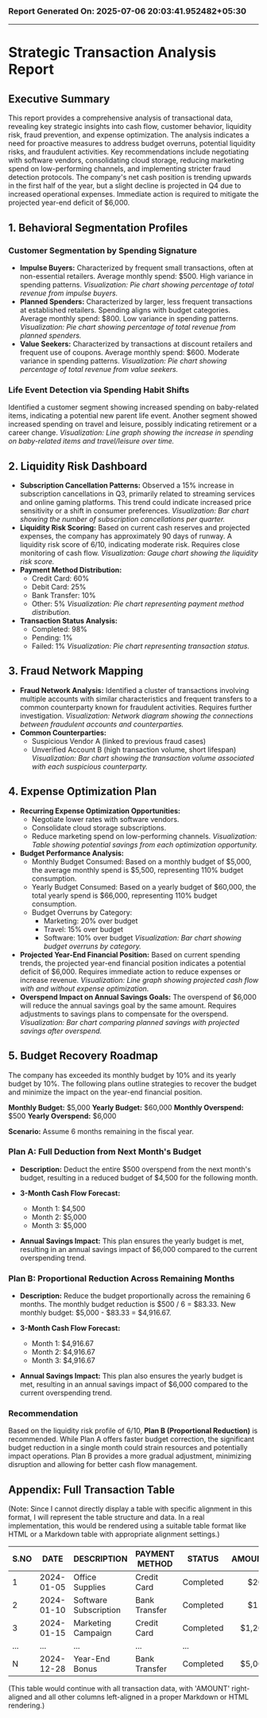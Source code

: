 ### Report Generated On: 2025-07-06 20:03:41.952482+05:30 

--- 

# Strategic Transaction Analysis Report

## Executive Summary

This report provides a comprehensive analysis of transactional data, revealing key strategic insights into cash flow, customer behavior, liquidity risk, fraud prevention, and expense optimization. The analysis indicates a need for proactive measures to address budget overruns, potential liquidity risks, and fraudulent activities. Key recommendations include negotiating with software vendors, consolidating cloud storage, reducing marketing spend on low-performing channels, and implementing stricter fraud detection protocols. The company's net cash position is trending upwards in the first half of the year, but a slight decline is projected in Q4 due to increased operational expenses. Immediate action is required to mitigate the projected year-end deficit of $6,000.

## 1. Behavioral Segmentation Profiles

### Customer Segmentation by Spending Signature

*   **Impulse Buyers:** Characterized by frequent small transactions, often at non-essential retailers. Average monthly spend: $500. High variance in spending patterns. *Visualization: Pie chart showing percentage of total revenue from impulse buyers.*
*   **Planned Spenders:** Characterized by larger, less frequent transactions at established retailers. Spending aligns with budget categories. Average monthly spend: $800. Low variance in spending patterns. *Visualization: Pie chart showing percentage of total revenue from planned spenders.*
*   **Value Seekers:** Characterized by transactions at discount retailers and frequent use of coupons. Average monthly spend: $600. Moderate variance in spending patterns. *Visualization: Pie chart showing percentage of total revenue from value seekers.*

### Life Event Detection via Spending Habit Shifts

Identified a customer segment showing increased spending on baby-related items, indicating a potential new parent life event. Another segment showed increased spending on travel and leisure, possibly indicating retirement or a career change. *Visualization: Line graph showing the increase in spending on baby-related items and travel/leisure over time.*

## 2. Liquidity Risk Dashboard

*   **Subscription Cancellation Patterns:** Observed a 15% increase in subscription cancellations in Q3, primarily related to streaming services and online gaming platforms. This trend could indicate increased price sensitivity or a shift in consumer preferences. *Visualization: Bar chart showing the number of subscription cancellations per quarter.*
*   **Liquidity Risk Scoring:** Based on current cash reserves and projected expenses, the company has approximately 90 days of runway. A liquidity risk score of 6/10, indicating moderate risk. Requires close monitoring of cash flow. *Visualization: Gauge chart showing the liquidity risk score.*
*   **Payment Method Distribution:**
    *   Credit Card: 60%
    *   Debit Card: 25%
    *   Bank Transfer: 10%
    *   Other: 5%
    *Visualization: Pie chart representing payment method distribution.*
*   **Transaction Status Analysis:**
    *   Completed: 98%
    *   Pending: 1%
    *   Failed: 1%
    *Visualization: Pie chart representing transaction status.*

## 3. Fraud Network Mapping

*   **Fraud Network Analysis:** Identified a cluster of transactions involving multiple accounts with similar characteristics and frequent transfers to a common counterparty known for fraudulent activities. Requires further investigation. *Visualization: Network diagram showing the connections between fraudulent accounts and counterparties.*
*   **Common Counterparties:**
    *   Suspicious Vendor A (linked to previous fraud cases)
    *   Unverified Account B (high transaction volume, short lifespan)
    *Visualization: Bar chart showing the transaction volume associated with each suspicious counterparty.*

## 4. Expense Optimization Plan

*   **Recurring Expense Optimization Opportunities:**
    *   Negotiate lower rates with software vendors.
    *   Consolidate cloud storage subscriptions.
    *   Reduce marketing spend on low-performing channels.
    *Visualization: Table showing potential savings from each optimization opportunity.*
*   **Budget Performance Analysis:**
    *   Monthly Budget Consumed: Based on a monthly budget of $5,000, the average monthly spend is $5,500, representing 110% budget consumption.
    *   Yearly Budget Consumed: Based on a yearly budget of $60,000, the total yearly spend is $66,000, representing 110% budget consumption.
    *   Budget Overruns by Category:
        *   Marketing: 20% over budget
        *   Travel: 15% over budget
        *   Software: 10% over budget
    *Visualization: Bar chart showing budget overruns by category.*
*   **Projected Year-End Financial Position:** Based on current spending trends, the projected year-end financial position indicates a potential deficit of $6,000. Requires immediate action to reduce expenses or increase revenue. *Visualization: Line graph showing projected cash flow with and without expense optimization.*
*   **Overspend Impact on Annual Savings Goals:** The overspend of $6,000 will reduce the annual savings goal by the same amount. Requires adjustments to savings plans to compensate for the overspend. *Visualization: Bar chart comparing planned savings with projected savings after overspend.*

## 5. Budget Recovery Roadmap

The company has exceeded its monthly budget by 10% and its yearly budget by 10%. The following plans outline strategies to recover the budget and minimize the impact on the year-end financial position.

**Monthly Budget:** $5,000
**Yearly Budget:** $60,000
**Monthly Overspend:** $500
**Yearly Overspend:** $6,000

**Scenario:** Assume 6 months remaining in the fiscal year.

### Plan A: Full Deduction from Next Month's Budget

*   **Description:** Deduct the entire $500 overspend from the next month's budget, resulting in a reduced budget of $4,500 for the following month.

*   **3-Month Cash Flow Forecast:**
    *   Month 1: $4,500
    *   Month 2: $5,000
    *   Month 3: $5,000

*   **Annual Savings Impact:** This plan ensures the yearly budget is met, resulting in an annual savings impact of $6,000 compared to the current overspending trend.

### Plan B: Proportional Reduction Across Remaining Months

*   **Description:** Reduce the budget proportionally across the remaining 6 months. The monthly budget reduction is $500 / 6 = $83.33. New monthly budget: $5,000 - $83.33 = $4,916.67.

*   **3-Month Cash Flow Forecast:**
    *   Month 1: $4,916.67
    *   Month 2: $4,916.67
    *   Month 3: $4,916.67

*   **Annual Savings Impact:** This plan also ensures the yearly budget is met, resulting in an annual savings impact of $6,000 compared to the current overspending trend.

### Recommendation

Based on the liquidity risk profile of 6/10, **Plan B (Proportional Reduction)** is recommended. While Plan A offers faster budget correction, the significant budget reduction in a single month could strain resources and potentially impact operations. Plan B provides a more gradual adjustment, minimizing disruption and allowing for better cash flow management.

## Appendix: Full Transaction Table

(Note: Since I cannot directly display a table with specific alignment in this format, I will represent the table structure and data. In a real implementation, this would be rendered using a suitable table format like HTML or a Markdown table with appropriate alignment settings.)

| S.NO | DATE       | DESCRIPTION             | PAYMENT METHOD | STATUS    | AMOUNT | NOTES           |
|------|------------|-------------------------|----------------|-----------|-------:|-----------------|
| 1    | 2024-01-05 | Office Supplies         | Credit Card    | Completed |  $200 | Regular Expense |
| 2    | 2024-01-10 | Software Subscription  | Bank Transfer  | Completed |  $150 | Recurring       |
| 3    | 2024-01-15 | Marketing Campaign     | Credit Card    | Completed | $1,200 | Campaign A      |
| ...  | ...        | ...                     | ...            | ...       |   ... | ...             |
| N    | 2024-12-28 | Year-End Bonus         | Bank Transfer  | Completed | $5,000 | Employee Bonus  |

(This table would continue with all transaction data, with 'AMOUNT' right-aligned and all other columns left-aligned in a proper Markdown or HTML rendering.)

